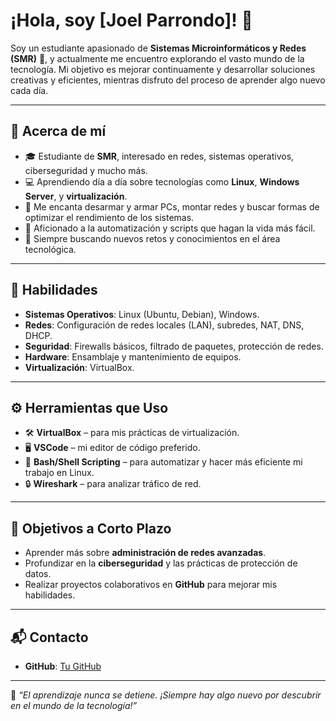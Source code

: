 # ¡Hola, soy [Joel Parrondo]! 👋

Soy un estudiante apasionado de **Sistemas Microinformáticos y Redes (SMR)** 🚀, y actualmente me encuentro explorando el vasto mundo de la tecnología. Mi objetivo es mejorar continuamente y desarrollar soluciones creativas y eficientes, mientras disfruto del proceso de aprender algo nuevo cada día.

---

## 🌟 Acerca de mí

- 🎓 Estudiante de **SMR**, interesado en redes, sistemas operativos, ciberseguridad y mucho más.
- 💻 Aprendiendo día a día sobre tecnologías como **Linux**, **Windows Server**, y **virtualización**.
- 📡 Me encanta desarmar y armar PCs, montar redes y buscar formas de optimizar el rendimiento de los sistemas.
- 🤖 Aficionado a la automatización y scripts que hagan la vida más fácil.
- 🌱 Siempre buscando nuevos retos y conocimientos en el área tecnológica.

---

## 🚀 Habilidades

- **Sistemas Operativos**: Linux (Ubuntu, Debian), Windows.
- **Redes**: Configuración de redes locales (LAN), subredes, NAT, DNS, DHCP.
- **Seguridad**: Firewalls básicos, filtrado de paquetes, protección de redes.
- **Hardware**: Ensamblaje y mantenimiento de equipos.
- **Virtualización**: VirtualBox.

---

## ⚙️ Herramientas que Uso

- 🛠️ **VirtualBox** – para mis prácticas de virtualización.
- 🖥️ **VSCode** – mi editor de código preferido.
- 🐧 **Bash/Shell Scripting** – para automatizar y hacer más eficiente mi trabajo en Linux.
- 🔒 **Wireshark** – para analizar tráfico de red.

---

## 🎯 Objetivos a Corto Plazo

- Aprender más sobre **administración de redes avanzadas**.
- Profundizar en la **ciberseguridad** y las prácticas de protección de datos.
- Realizar proyectos colaborativos en **GitHub** para mejorar mis habilidades.

---

## 📬 Contacto

- **GitHub**: [Tu GitHub](https://github.com/JoelParrondo)

---

🌱 *“El aprendizaje nunca se detiene. ¡Siempre hay algo nuevo por descubrir en el mundo de la tecnología!”*
